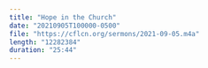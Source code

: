 ```yaml
---
title: "Hope in the Church"
date: "20210905T100000-0500"
file: "https://cflcn.org/sermons/2021-09-05.m4a"
length: "12282384"
duration: "25:44"
---
```

